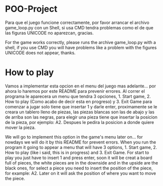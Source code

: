 # POO-Project

Para que el juego funcione correctamente, por favor arrancar el archivo game_loop.py con un Shell, si usa CMD tendra problemas como el de
que las figuras UNICODE no aparezcan, gracias.

For the game works correctly, please runs the archive game_loop.py with a shell, if you use CMD you will have problems like a problem with the
figures UNICODE does not appear, thanks.

# How to play

Vamos a implementar esta opcion en el menu del juego mas adelante... por ahora lo haremos por este README para prevenir errores. Al correr
el programa le aparecera un menu que tendra 3 opciones, 1. Start game, 2. How to play (Como acabo de decir esta en progreso) y 3. Exit Game
para comenzar a jugar solo tiene que insertar 1 y darle enter, proximamente se le creara un tablero lleno de piezas, las piezas blancas son
las de abajo y las de arriba son las negras, para elegir una pieza tiene que insertar la posicion de la pieza, por ejemplo: A2. Despues le
pedira la posicion a donde quiere mover la pieza.

We will go to implement this option in the game's menu later on... for nowdays we will do it by this README for prevent errors. When you
run the program it going to appear a menu that will have 3 options, 1. Start game, 2. How to play (like i said, this is in progress) and 3.
Exit Game. For start to play you just have to insert 1 and press enter, soon it will be creat a board full of pieces, the white pieces are
in the downside and in the upside are the black ones, for select a piece you need to insert the position of the piece, for example: A2.
Later on it will ask the position of where you want to move the piece.
